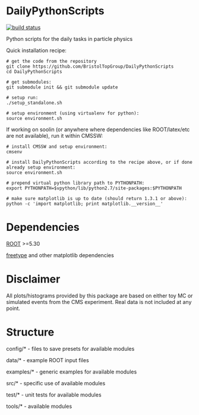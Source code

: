 DailyPythonScripts
==================
[![build status](https://travis-ci.org/BristolTopGroup/DailyPythonScripts.png)](https://travis-ci.org/BristolTopGroup/DailyPythonScripts)

Python scripts for the daily tasks in particle physics

Quick installation recipe:
```
# get the code from the repository
git clone https://github.com/BristolTopGroup/DailyPythonScripts
cd DailyPythonScripts

# get submodules:
git submodule init && git submodule update

# setup run:
./setup_standalone.sh

# setup environment (using virtualenv for python):
source environment.sh
```

If working on soolin (or anywhere where dependencies like ROOT/latex/etc are not available), run it within CMSSW:

```
# install CMSSW and setup environment:
cmsenv

# install DailyPythonScripts according to the recipe above, or if done already setup environment:
source environment.sh

# prepend virtual python library path to PYTHONPATH:
export PYTHONPATH=$vpython/lib/python2.7/site-packages:$PYTHONPATH

# make sure matplotlib is up to date (should return 1.3.1 or above):
python -c 'import matplotlib; print matplotlib.__version__'
```

Dependencies
==================
[ROOT](http://root.cern.ch) >=5.30

[freetype](http://www.freetype.org) and other matplotlib dependencies

Disclaimer
==================
All plots/histograms provided by this package are based on either toy MC or simulated events from the CMS experiment.
Real data is not included at any point.

Structure
==================
config/* - files to save presets for available modules

data/* - example ROOT input files

examples/* - generic examples for available modules

src/* - specific use of available modules

test/* - unit tests for available modules

tools/* - available modules
